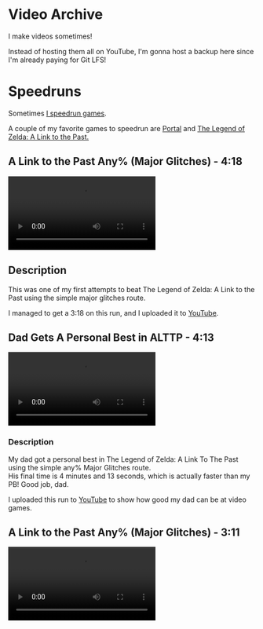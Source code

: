 # Video Archive

I make videos sometimes!

Instead of hosting them all on YouTube, I'm gonna host a backup here since I'm already paying for Git LFS!

# Speedruns

Sometimes [I speedrun games](https://speedrun.com/user/halotroop2288).

A couple of my favorite games to speedrun are
[Portal](https://speedrun.com/portal)
and [The Legend of Zelda: A Link to the Past.](https://speedrun.com/alttp)

## A Link to the Past Any% (Major Glitches) - 4:18

<video controls="" preload="metadata">
    <source src="https://media.githubusercontent.com/media/halotroop2288/halotroop.github.io/main/docs/caroline/videos/alttp_4_18.mp4" type="video/mp4">
    <b><i>Your browser does not support the <code>video</code> tag</i></b>
</video>

## Description

This was one of my first attempts to beat The Legend of Zelda: A Link to the Past
using the simple major glitches route.

I managed to get a 3:18 on this run, and I uploaded it to [YouTube](https://youtu.be/ON1KiNVOEyM).

## Dad Gets A Personal Best in ALTTP - 4:13

<video controls="" preload="metadata">
    <source src="https://media.githubusercontent.com/media/halotroop2288/halotroop.github.io/main/docs/caroline/videos/alttp_dad_4_13.mp4" type="video/mp4">
    <b><i>Your browser does not support the <code>video</code> tag</i></b>
</video>

### Description

My dad got a personal best in The Legend of Zelda: A Link To The Past
using the simple any% Major Glitches route.<br/>
His final time is 4 minutes and 13 seconds, which is actually faster than my PB!
Good job, dad.

I uploaded this run to [YouTube]() to show how good my dad can be at video games.

## A Link to the Past Any% (Major Glitches) - 3:11

<video controls="" preload="metadata">
    <source src="https://media.githubusercontent.com/media/halotroop2288/halotroop.github.io/main/docs/caroline/videos/alttp_3_11.mp4" type="video/mp4">
    <b><i>Your browser does not support the <code>video</code> tag</i></b>
/video>

### Description

After I kept grinding, I managed to beat my dad's time by over a minute.

I uploaded this one to [Twitch](https://www.twitch.tv/videos/332602230).

